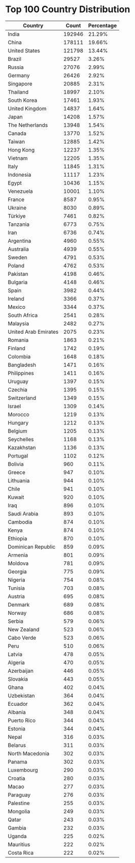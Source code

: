 # Top 100 Country Distribution
| Country | Count | Percentage |
|----|----|----|
| India | 192946 | 21.29% |
| China | 178111 | 19.66% |
| United States | 121798 | 13.44% |
| Brazil | 29527 | 3.26% |
| Russia | 27076 | 2.99% |
| Germany | 26426 | 2.92% |
| Singapore | 20885 | 2.31% |
| Thailand | 18997 | 2.10% |
| South Korea | 17461 | 1.93% |
| United Kingdom | 14837 | 1.64% |
| Japan | 14208 | 1.57% |
| The Netherlands | 13948 | 1.54% |
| Canada | 13770 | 1.52% |
| Taiwan | 12885 | 1.42% |
| Hong Kong | 12237 | 1.35% |
| Vietnam | 12205 | 1.35% |
| Italy | 11845 | 1.31% |
| Indonesia | 11117 | 1.23% |
| Egypt | 10436 | 1.15% |
| Venezuela | 10001 | 1.10% |
| France | 8587 | 0.95% |
| Ukraine | 8030 | 0.89% |
| Türkiye | 7461 | 0.82% |
| Tanzania | 6773 | 0.75% |
| Iran | 6736 | 0.74% |
| Argentina | 4960 | 0.55% |
| Australia | 4939 | 0.55% |
| Sweden | 4791 | 0.53% |
| Poland | 4762 | 0.53% |
| Pakistan | 4198 | 0.46% |
| Bulgaria | 4148 | 0.46% |
| Spain | 3982 | 0.44% |
| Ireland | 3366 | 0.37% |
| Mexico | 3344 | 0.37% |
| South Africa | 2541 | 0.28% |
| Malaysia | 2482 | 0.27% |
| United Arab Emirates | 2075 | 0.23% |
| Romania | 1863 | 0.21% |
| Finland | 1742 | 0.19% |
| Colombia | 1648 | 0.18% |
| Bangladesh | 1471 | 0.16% |
| Philippines | 1411 | 0.16% |
| Uruguay | 1397 | 0.15% |
| Czechia | 1395 | 0.15% |
| Switzerland | 1349 | 0.15% |
| Israel | 1309 | 0.14% |
| Morocco | 1219 | 0.13% |
| Hungary | 1212 | 0.13% |
| Belgium | 1205 | 0.13% |
| Seychelles | 1168 | 0.13% |
| Kazakhstan | 1136 | 0.13% |
| Portugal | 1102 | 0.12% |
| Bolivia | 960 | 0.11% |
| Greece | 947 | 0.10% |
| Lithuania | 944 | 0.10% |
| Chile | 941 | 0.10% |
| Kuwait | 920 | 0.10% |
| Iraq | 896 | 0.10% |
| Saudi Arabia | 893 | 0.10% |
| Cambodia | 874 | 0.10% |
| Kenya | 874 | 0.10% |
| Ethiopia | 870 | 0.10% |
| Dominican Republic | 859 | 0.09% |
| Armenia | 801 | 0.09% |
| Moldova | 781 | 0.09% |
| Georgia | 775 | 0.09% |
| Nigeria | 754 | 0.08% |
| Tunisia | 703 | 0.08% |
| Austria | 695 | 0.08% |
| Denmark | 689 | 0.08% |
| Norway | 686 | 0.08% |
| Serbia | 579 | 0.06% |
| New Zealand | 523 | 0.06% |
| Cabo Verde | 523 | 0.06% |
| Peru | 510 | 0.06% |
| Latvia | 478 | 0.05% |
| Algeria | 470 | 0.05% |
| Azerbaijan | 446 | 0.05% |
| Slovakia | 443 | 0.05% |
| Ghana | 402 | 0.04% |
| Uzbekistan | 364 | 0.04% |
| Ecuador | 362 | 0.04% |
| Albania | 348 | 0.04% |
| Puerto Rico | 344 | 0.04% |
| Estonia | 344 | 0.04% |
| Nepal | 316 | 0.03% |
| Belarus | 311 | 0.03% |
| North Macedonia | 302 | 0.03% |
| Panama | 302 | 0.03% |
| Luxembourg | 290 | 0.03% |
| Croatia | 280 | 0.03% |
| Macao | 277 | 0.03% |
| Paraguay | 276 | 0.03% |
| Palestine | 255 | 0.03% |
| Mongolia | 249 | 0.03% |
| Qatar | 243 | 0.03% |
| Gambia | 232 | 0.03% |
| Uganda | 225 | 0.02% |
| Mauritius | 222 | 0.02% |
| Costa Rica | 222 | 0.02% |
